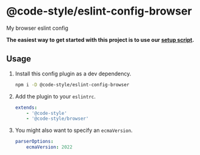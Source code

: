 # @code-style/eslint-config-browser

My browser eslint config

**The easiest way to get started with this project is to use our [setup script](https://www.npmjs.com/package/@code-style/create-configs).**

## Usage

1. Install this config plugin as a dev dependency.

    ```sh
    npm i -D @code-style/eslint-config-browser
    ```

1. Add the plugin to your `eslintrc`.

    ```yaml
    extends:
        - '@code-style'
        - '@code-style/browser'
    ```

1. You might also want to specify an `ecmaVersion`.

    ```yaml
    parserOptions:
        ecmaVersion: 2022
    ```

